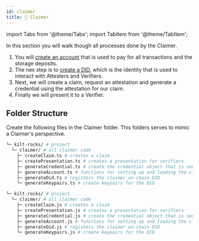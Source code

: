 ```yaml
---
id: claimer
title: 👤 Claimer
---
```


import Tabs from '@theme/Tabs';
import TabItem from '@theme/TabItem';

In this section you will walk though all processes done by the <span className="label-role claimer">Claimer</span>.

1. You will [create an account](./01_account.md) that is used to pay for all transactions and the storage deposits.
2. The nex step is to [create a DID](./02_did.md), which is the identity that is used to interact with <span className="label-role attester">Attesters</span> and <span className="label-role verifier">Verifiers</span>.
3. Next, we will create a claim, request an attestation and generate a credential using the attestation for our claim.
4. Finally we will present it to a <span className="label-role verifier">Verifier</span>.

## Folder Structure

Create the following files in the <span className="label-role claimer">Claimer</span> folder.
This folders serves to mimic a <span className="label-role claimer">Claimer</span>'s perspective.

<Tabs groupId="ts-js-choice">
  <TabItem value='ts' label='Typescript' default>

  ```bash
  └─ kilt-rocks/ # project
    └─ claimer/ # all claimer code
      ├─ createClaim.ts # creates a claim
      ├─ createPresentation.ts # creates a presentation for verifiers
      ├─ generateCredential.ts # create the credential object that is sent to the attester for attestation
      ├─ generateAccount.ts # functions for setting up and loading the claimers account
      ├─ generateDid.ts # registers the claimer on-chain DID
      └─ generateKeypairs.ts # create keypairs for the DID
  ```

  </TabItem>
  <TabItem value='js' label='Javascript'>

  ```bash
  └─ kilt-rocks/ # project
    └─ claimer/ # all claimer code
      ├─ createClaim.js # creates a claim
      ├─ createPresentation.js # creates a presentation for verifiers
      ├─ generateCredential.js # create the credential object that is sent to the attester for attestation
      ├─ generateAccount.js # functions for setting up and loading the claimers account
      ├─ generateDid.js # registers the claimer on-chain DID
      └─ generateKeypairs.js # create keypairs for the DID
  ```

  </TabItem>
</Tabs>
